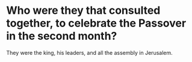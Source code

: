 # Who were they that consulted together, to celebrate the Passover in the second month?

They were the king, his leaders, and all the assembly in Jerusalem.
